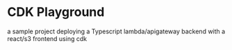 # CDK Playground

a sample project deploying a Typescript lambda/apigateway backend with a react/s3 frontend using cdk
